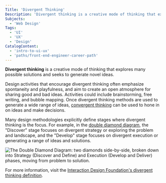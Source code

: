 ```yaml
---
Title: 'Divergent Thinking'
Description: 'Divergent thinking is a creative mode of thinking that explores many possible solutions and seeks to generate novel ideas.'
Subjects:
  - 'Web Design'
Tags:
  - 'UI'
  - 'UX'
  - 'Design'
CatalogContent:
  - 'intro-to-ui-ux'
  - 'paths/front-end-engineer-career-path'
---
```


**Divergent thinking** is a creative mode of thinking that explores many possible solutions and seeks to generate novel ideas.

Design activities that encourage divergent thinking often emphasize spontaneity and playfulness, and aim to create an open atmosphere for sharing good and bad ideas. Activities could include brainstorming, free writing, and bubble mapping. Once divergent thinking methods are used to generate a wide range of ideas, [convergent thinking](https://www.codecademy.com/resources/docs/uiux/convergent-thinking) can be used to hone in on ideas and make decisions.

Many design methodologies explicitly define stages where divergent thinking is the focus. For example, in the [double diamond diagram](https://www.codecademy.com/resources/docs/uiux/design-methodologies/double-diamond-diagram), the "Discover" stage focuses on divergent strategy or exploring the problem and landscape, and the "Develop" stage focuses on divergent execution or generating a range of ideas and solutions.

![The Double Diamond Diagram: two diamonds side-by-side, broken down into Strategy (Discover and Define) and Execution (Develop and Deliver) phases, moving from problem to solution.](https://static-assets.codecademy.com/Courses/intro-to-ui-and-ux/key-methodologies/double-diamond.png)

For more information, visit the [Interaction Design Foundation's divergent thinking definition](https://www.interaction-design.org/literature/topics/divergent-thinking).
